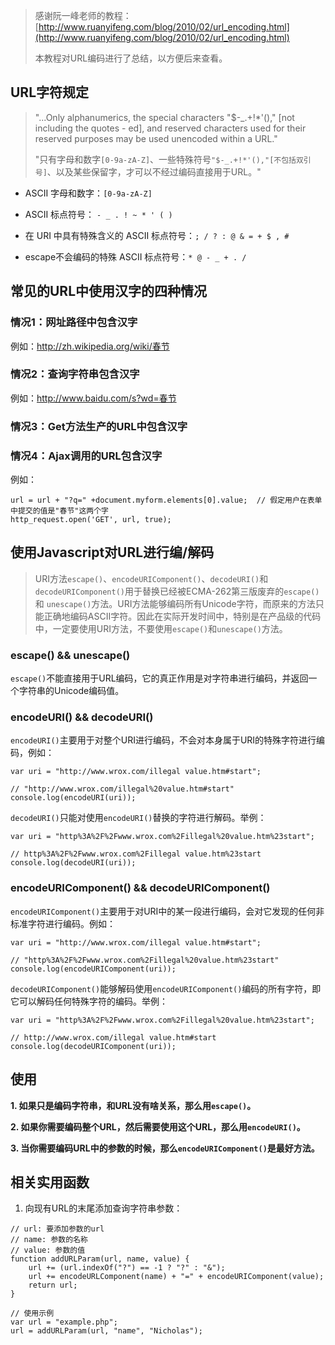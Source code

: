 > 感谢阮一峰老师的教程：[http://www.ruanyifeng.com/blog/2010/02/url_encoding.html](http://www.ruanyifeng.com/blog/2010/02/url_encoding.html)
> 
> 本教程对URL编码进行了总结，以方便后来查看。

## URL字符规定
> "...Only alphanumerics, the special characters "$-_.+!*'()," [not including the quotes - ed], and reserved characters used for their reserved purposes may be used unencoded within a URL."
>
> "只有字母和数字`[0-9a-zA-Z]`、一些特殊符号`"$-_.+!*'(),"[不包括双引号]`、以及某些保留字，才可以不经过编码直接用于URL。"

* ASCII 字母和数字：`[0-9a-zA-Z]`

* ASCII 标点符号： `- _ . ! ~ * ' ( )`
 
* 在 URI 中具有特殊含义的 ASCII 标点符号：`; / ? : @ & = + $ , #`

* escape不会编码的特殊 ASCII 标点符号：`* @ - _ + . /`

## 常见的URL中使用汉字的四种情况
### 情况1：网址路径中包含汉字
例如：http://zh.wikipedia.org/wiki/春节

### 情况2：查询字符串包含汉字
例如：http://www.baidu.com/s?wd=春节

### 情况3：Get方法生产的URL中包含汉字


### 情况4：Ajax调用的URL包含汉字
例如：
```
url = url + "?q=" +document.myform.elements[0].value;  // 假定用户在表单中提交的值是"春节"这两个字
http_request.open('GET', url, true);
```

## 使用Javascript对URL进行编/解码
> URI方法`escape()`、`encodeURIComponent()`、`decodeURI()`和`decodeURIComponent()`用于替换已经被ECMA-262第三版废弃的`escape()` 和 `unescape()`方法。URI方法能够编码所有Unicode字符，而原来的方法只能正确地编码ASCII字符。因此在实际开发时间中，特别是在产品级的代码中，一定要使用URI方法，不要使用`escape()`和`unescape()`方法。

### escape() && unescape()
`escape()`不能直接用于URL编码，它的真正作用是对字符串进行编码，并返回一个字符串的Unicode编码值。


### encodeURI() && decodeURI()

`encodeURI()`主要用于对整个URI进行编码，不会对本身属于URI的特殊字符进行编码，例如：
```
var uri = "http://www.wrox.com/illegal value.htm#start";

// "http://www.wrox.com/illegal%20value.htm#start"
console.log(encodeURI(uri));
```

`decodeURI()`只能对使用`encodeURI()`替换的字符进行解码。举例：
```
var uri = "http%3A%2F%2Fwww.wrox.com%2Fillegal%20value.htm%23start";

// http%3A%2F%2Fwww.wrox.com%2Fillegal value.htm%23start
console.log(decodeURI(uri));
```


### encodeURIComponent() && decodeURIComponent()

`encodeURIComponent()`主要用于对URI中的某一段进行编码，会对它发现的任何非标准字符进行编码。例如：
```
var uri = "http://www.wrox.com/illegal value.htm#start";

// "http%3A%2F%2Fwww.wrox.com%2Fillegal%20value.htm%23start"
console.log(encodeURIComponent(uri));
```

`decodeURIComponent()`能够解码使用`encodeURIComponent()`编码的所有字符，即它可以解码任何特殊字符的编码。举例：
```
var uri = "http%3A%2F%2Fwww.wrox.com%2Fillegal%20value.htm%23start";

// http://www.wrox.com/illegal value.htm#start
console.log(decodeURIComponent(uri));
```

## 使用
**1. 如果只是编码字符串，和URL没有啥关系，那么用`escape()`。**

**2. 如果你需要编码整个URL，然后需要使用这个URL，那么用`encodeURI()`。**

**3. 当你需要编码URL中的参数的时候，那么`encodeURIComponent()`是最好方法。**


## 相关实用函数
1. 向现有URL的末尾添加查询字符串参数：
```
// url: 要添加参数的url
// name: 参数的名称
// value: 参数的值
function addURLParam(url, name, value) {
	url += (url.indexOf("?") == -1 ? "?" : "&");
	url += encodeURLComponent(name) + "=" + encodeURIComponent(value);
	return url;
}

// 使用示例
var url = "example.php";
url = addURLParam(url, "name", "Nicholas");
```